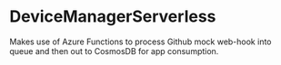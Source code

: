 # DeviceManagerServerless
Makes use of Azure Functions to process Github mock web-hook into queue and then out to CosmosDB for app consumption.
